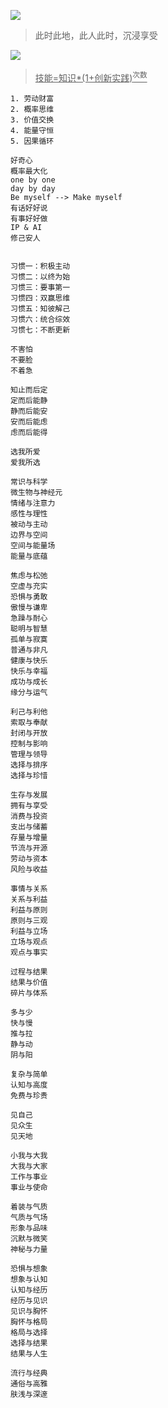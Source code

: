 
![](https://github.com/user-attachments/assets/91e3dc4e-a7be-45fb-9e61-c6f2ff8b0399)
> 此时此地，此人此时，沉浸享受

![](https://github.com/user-attachments/assets/b7ddc0b5-fdaa-4100-81bd-2d398f4b8dd1)
> <ins>技能=知识*(1+创新实践)<sup>次数</sup></ins>

```底层逻辑
1. 劳动财富
2. 概率思维
3. 价值交换
4. 能量守恒
5. 因果循环

好奇心
概率最大化
one by one
day by day
Be myself --> Make myself
有话好好说
有事好好做
IP & AI
修己安人
```


```体系化

习惯一：积极主动
习惯二：以终为始
习惯三：要事第一
习惯四：双赢思维
习惯五：知彼解己
习惯六：统合综效
习惯七：不断更新

不害怕
不要脸
不着急

知止而后定
定而后能静
静而后能安
安而后能虑
虑而后能得

选我所爱
爱我所选

常识与科学
微生物与神经元
情绪与注意力
感性与理性
被动与主动
边界与空间
空间与能量场
能量与底蕴

焦虑与松弛
空虚与充实
恐惧与勇敢
傲慢与谦卑
急躁与耐心
聪明与智慧
孤单与寂寞
普通与非凡
健康与快乐
快乐与幸福
成功与成长
缘分与运气

利己与利他
索取与奉献
封闭与开放
控制与影响
管理与领导
选择与排序
选择与珍惜

生存与发展
拥有与享受
消费与投资
支出与储蓄
存量与增量
节流与开源
劳动与资本
风险与收益

事情与关系
关系与利益
利益与原则
原则与三观
利益与立场
立场与观点
观点与事实

过程与结果
结果与价值
碎片与体系

多与少
快与慢
推与拉
静与动
阴与阳

复杂与简单
认知与高度
免费与珍贵

见自己
见众生
见天地

小我与大我
大我与大家
工作与事业
事业与使命

着装与气质
气质与气场
形象与品味
沉默与微笑
神秘与力量

恐惧与想象
想象与认知
认知与经历
经历与见识
见识与胸怀
胸怀与格局
格局与选择
选择与结果
结果与人生

流行与经典
通俗与高雅
肤浅与深邃

```
